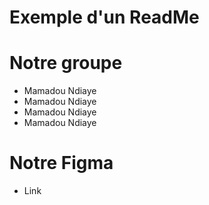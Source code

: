 # Exemple d'un ReadMe
# Notre groupe
* Mamadou Ndiaye
* Mamadou Ndiaye
* Mamadou Ndiaye
* Mamadou Ndiaye

# Notre Figma
* Link 

